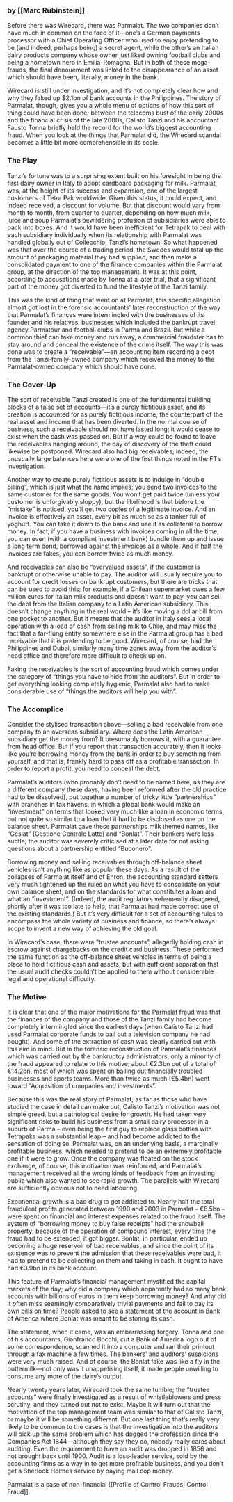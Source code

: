 ### by [[Marc Rubinstein]]



Before there was Wirecard, there was Parmalat.  The two companies don’t have much in common on the face of it—one’s a German payments processor with a Chief Operating Officer who used to enjoy pretending to be (and indeed, perhaps being) a secret agent, while the other’s an Italian dairy products company whose owner just liked owning football clubs and being a hometown hero in Emilia-Romagna.  But in both of these mega-frauds, the final denouement was linked to the disappearance of an asset which should have been, literally, money in the bank.

Wirecard is still under investigation, and it’s not completely clear how and why they faked up $2.1bn of bank accounts in the Philippines.  The story of Parmalat, though, gives you a whole menu of options of how this sort of thing could have been done; between the telecoms bust of the early 2000s and the financial crisis of the late 2000s, Calisto Tanzi and his accountant Fausto Tonna briefly held the record for the world’s biggest accounting fraud.  When you look at the things that Parmalat did, the Wirecard scandal becomes a little bit more comprehensible in its scale.

### The Play
Tanzi’s fortune was to a surprising extent built on his foresight in being the first dairy owner in Italy to adopt cardboard packaging for milk.  Parmalat was, at the height of its success and expansion, one of the largest customers of Tetra Pak worldwide.  Given this status, it could expect, and indeed received, a discount for volume.  But that discount would vary from month to month, from quarter to quarter, depending on how much milk, juice and soup Parmalat’s bewildering profusion of subsidiaries were able to pack into boxes.  And it would have been inefficient for Tetrapak to deal with each subsidiary individually when its relationship with Parmalat was handled globally out of Collecchio, Tanzi’s hometown.  So what happened was that over the course of a trading period, the Swedes would total up the amount of packaging material they had supplied, and then make a consolidated payment to one of the finance companies within the Parmalat group, at the direction of the top management.  It was at this point, according to accusations made by Tonna at a later trial, that a significant part of the money got diverted to fund the lifestyle of the Tanzi family.

This was the kind of thing that went on at Parmalat; this specific allegation almost got lost in the forensic accountants’ later reconstruction of the way that Parmalat’s finances were intermingled with the businesses of its founder and his relatives, businesses which included the bankrupt travel agency Parmatour and football clubs in Parma and Brazil. But while a common thief can take money and run away, a commercial fraudster has to stay around and conceal the existence of the crime itself.  The way this was done was to create a “receivable”—an accounting item recording a debt from the Tanzi-family-owned company which received the money to the Parmalat-owned company which should have done.

### The Cover-Up
The sort of receivable Tanzi created is one of the fundamental building blocks of a false set of accounts—it’s a purely fictitious asset, and its creation is accounted for as purely fictitious income, the counterpart of the real asset and income that has been diverted.  In the normal course of business, such a receivable should not have lasted long; it would cease to exist when the cash was passed on.  But if a way could be found to leave the receivables hanging around, the day of discovery of the theft could likewise be postponed.  Wirecard also had big receivables; indeed, the unusually large balances here were one of the first things noted in the FT’s investigation.

Another way to create purely fictitious assets is to indulge in “double billing”, which is just what the name implies; you send two invoices to the same customer for the same goods.  You won’t get paid twice (unless your customer is unforgivably sloppy), but the likelihood is that before the “mistake” is noticed, you’ll get two copies of a legitimate invoice.  And an invoice is effectively an asset, every bit as much so as a tanker full of yoghurt.  You can take it down to the bank and use it as collateral to borrow money.  In fact, if you have a business with invoices coming in all the time, you can even (with a compliant investment bank) bundle them up and issue a long term bond, borrowed against the invoices as a whole.  And if half the invoices are fakes, you can borrow twice as much money.

And receivables can also be “overvalued assets”, if the customer is bankrupt or otherwise unable to pay.  The auditor will usually require you to account for credit losses on bankrupt customers, but there are tricks that can be used to avoid this; for example, if a Chilean supermarket owes a few million euros for Italian milk products and doesn’t want to pay, you can sell the debt from the Italian company to a Latin American subsidiary.  This doesn’t change anything in the real world – it’s like moving a dollar bill from one pocket to another.  But it means that the auditor in Italy sees a local operation with a load of cash from selling milk to Chile, and may miss the fact that a far-flung entity somewhere else in the Parmalat group has a bad receivable that it is pretending to be good.  Wirecard, of course, had the Philippines and Dubai, similarly many time zones away from the auditor’s head office and therefore more difficult to check up on.

Faking the receivables is the sort of accounting fraud which comes under the category of “things you have to hide from the auditors”.  But in order to get everything looking completely hygienic, Parmalat also had to make considerable use of “things the auditors will help you with”.

### The Accomplice
Consider the stylised transaction above—selling a bad receivable from one company to an overseas subsidiary.  Where does the Latin American subsidiary get the money from?  It presumably borrows it, with a guarantee from head office.  But if you report that transaction accurately, then it looks like you’re borrowing money from the bank in order to buy something from yourself, and that is, frankly hard to pass off as a profitable transaction.  In order to report a profit, you need to conceal the debt.

Parmalat’s auditors (who probably don’t need to be named here, as they are a different company these days, having been reformed after the old practice had to be dissolved), put together a number of tricky little “partnerships” with branches in tax havens, in which a global bank would make an “investment” on terms that looked very much like a loan in economic terms, but not quite so similar to a loan that it had to be disclosed as one on the balance sheet.  Parmalat gave these partnerships milk themed names, like “Geslat” (Gestione Centrale Latte) and “Bonlat”.  Their bankers were less subtle; the auditor was severely criticised at a later date for not asking questions about a partnership entitled “Buconero”.

Borrowing money and selling receivables through off-balance sheet vehicles isn’t anything like as popular these days. As a result of the collapses of Parmalat itself and of Enron, the accounting standard setters very much tightened up the rules on what you have to consolidate on your own balance sheet, and on the standards for what constitutes a loan and what an “investment”. (Indeed, the audit regulators vehemently disagreed, shortly after it was too late to help, that Parmalat had made correct use of the existing standards.)  But it’s very difficult for a set of accounting rules to encompass the whole variety of business and finance, so there’s always scope to invent a new way of achieving the old goal.

In Wirecard’s case, there were “trustee accounts”, allegedly holding cash in escrow against chargebacks on the credit card business.  These performed the same function as the off-balance sheet vehicles in terms of being a place to hold fictitious cash and assets, but with sufficient separation that the usual audit checks couldn’t be applied to them without considerable legal and operational difficulty.

### The Motive
It is clear that one of the major motivations for the Parmalat fraud was that the finances of the company and those of the Tanzi family had become completely intermingled since the earliest days (when Calisto Tanzi had used Parmalat corporate funds to bail out a television company he had bought).  And some of the extraction of cash was clearly carried out with this aim in mind.  But in the forensic reconstruction of Parmalat’s finances which was carried out by the bankruptcy administrators, only a minority of the fraud appeared to relate to this motive; about €2.3bn out of a total of €14.2bn, most of which was spent on bailing out financially troubled businesses and sports teams.  More than twice as much (€5.4bn) went toward “Acquisition of companies and investments”.

Because this was the real story of Parmalat; as far as those who have studied the case in detail can make out, Calisto Tanzi’s motivation was not simple greed, but a pathological desire for growth.  He had taken very significant risks to build his business from a small dairy processor in a suburb of Parma – even being the first guy to replace glass bottles with Tetrapaks was a substantial leap – and had become addicted to the sensation of doing so.  Parmalat was, on an underlying basis, a marginally profitable business, which needed to pretend to be an extremely profitable one if it were to grow.  Once the company was floated on the stock exchange, of course, this motivation was reinforced, and Parmalat’s management received all the wrong kinds of feedback from an investing public which also wanted to see rapid growth.  The parallels with Wirecard are sufficiently obvious not to need labouring.

Exponential growth is a bad drug to get addicted to.  Nearly half the total fraudulent profits generated between 1990 and 2003 in Parmalat – €6.5bn – were spent on financial and interest expenses related to the fraud itself.  The system of “borrowing money to buy false receipts” had the snowball property; because of the operation of compound interest, every time the fraud had to be extended, it got bigger.  Bonlat, in particular, ended up becoming a huge reservoir of bad receivables, and since the point of its existence was to prevent the admission that these receivables were bad, it had to pretend to be collecting on them and taking in cash.  It ought to have had €3.9bn in its bank account.

This feature of Parmalat’s financial management mystified the capital markets of the day; why did a company which apparently had so many bank accounts with billions of euros in them keep borrowing money?  And why did it often miss seemingly comparatively trivial payments and fail to pay its own bills on time?  People asked to see a statement of the account in Bank of America where Bonlat was meant to be storing its cash.

The statement, when it came, was an embarrassing forgery.  Tonna and one of his accountants, Gianfranco Bocchi, cut a Bank of America logo out of some correspondence, scanned it into a computer and ran their printout through a fax machine a few times.  The bankers’ and auditors’ suspicions were very much raised.  And of course, the Bonlat fake was like a fly in the buttermilk—not only was it unappetising itself, it made people unwilling to consume any more of the dairy’s output. 

Nearly twenty years later, Wirecard took the same tumble; the “trustee accounts” were finally investigated as a result of whistleblowers and press scrutiny, and they turned out not to exist.  Maybe it will turn out that the motivation of the top management team was similar to that of Calisto Tanzi, or maybe it will be something different.  But one last thing that’s really very likely to be common to the cases is that the investigation into the auditors will pick up the same problem which has dogged the profession since the Companies Act 1844—although they say they do, nobody really cares about auditing.  Even the requirement to have an audit was dropped in 1856 and not brought back until 1900.  Audit is a loss-leader service, sold by the accounting firms as a way in to get more profitable business, and you don’t get a Sherlock Holmes service by paying mall cop money. 


Parmalat is a case of non-financial [[Profile of Control Frauds| Control Fraud]].